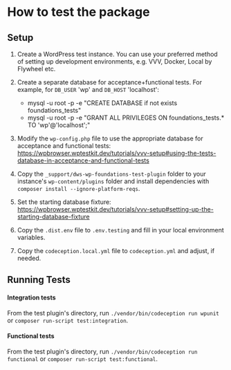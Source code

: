 # How to test the package

## Setup

1) Create a WordPress test instance. You can use your preferred method of setting up development environments, e.g. VVV, Docker, Local by Flywheel etc.
1) Create a separate database for acceptance+functional tests. For example, for `DB_USER` 'wp' and `DB_HOST` 'localhost':

    * mysql -u root -p -e "CREATE DATABASE if not exists foundations_tests"
    * mysql -u root -p -e "GRANT ALL PRIVILEGES ON foundations_tests.* TO 'wp'@'localhost';"

1) Modify the `wp-config.php` file to use the appropriate database for acceptance and functional tests: https://wpbrowser.wptestkit.dev/tutorials/vvv-setup#using-the-tests-database-in-acceptance-and-functional-tests
1) Copy the `_support/dws-wp-foundations-test-plugin` folder to your instance's `wp-content/plugins` folder and install dependencies with `composer install --ignore-platform-reqs`.
1) Set the starting database fixture: https://wpbrowser.wptestkit.dev/tutorials/vvv-setup#setting-up-the-starting-database-fixture
1) Copy the `.dist.env` file to `.env.testing` and fill in your local environment variables.
1) Copy the `codeception.local.yml` file to `codeception.yml` and adjust, if needed.


## Running Tests

#### Integration tests

From the test plugin's directory, run `./vendor/bin/codeception run wpunit` or `composer run-script test:integration`.

#### Functional tests

From the test plugin's directory, run `./vendor/bin/codeception run functional` or `composer run-script test:functional`.
